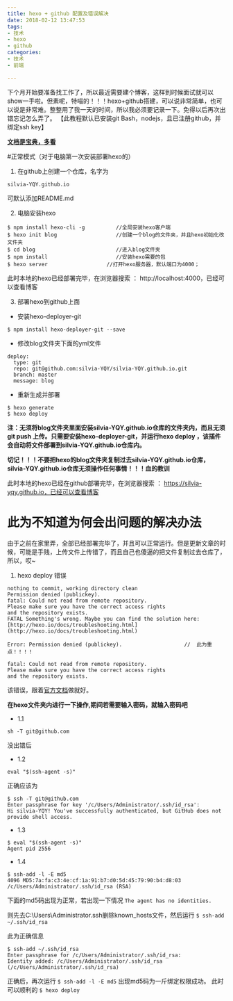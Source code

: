 ```yaml
---
title: hexo + github 配置及错误解决
date: 2018-02-12 13:47:53
tags:
- 技术
- hexo
- github
categories:
- 技术
- 前端

---
```

下个月开始要准备找工作了，所以最近需要建个博客，这样到时候面试就可以show一手啦。但素呢，特喵的！！！hexo+github搭建，可以说非常简单，也可以说是非常难。整整用了我一天的时间，所以我必须要记录一下。免得以后再次出错忘记怎么弄了。
【此教程默认已安装git Bash，nodejs，且已注册github，并绑定ssh key】

<!--more-->

**[文档是宝典，多看](https://hexo.io/zh-cn/)**

#正常模式（对于电脑第一次安装部署hexo的）
1. 在github上创建一个仓库，名字为
```
silvia-YQY.github.io
```
可默认添加README.md

2. 电脑安装hexo
```
$ npm install hexo-cli -g          //全局安装hexo客户端
$ hexo init blog                   //创建一个blog的文件夹，并且hexo初始化改文件夹
$ cd blog                          //进入blog文件夹
$ npm install                      //安装hexo需要的包
$ hexo server                   //打开hexo服务器，默认端口为4000；
```
此时本地的hexo已经部署完毕，在浏览器搜索 ： http://localhost:4000，已经可以查看博客

3. 部署hexo到github上面

  + 安装hexo-deployer-git
```
$ npm install hexo-deployer-git --save
```
 + 修改blog文件夹下面的yml文件

```
deploy:
  type: git
  repo: git@github.com:silvia-YQY/silvia-YQY.github.io.git
  branch: master
  message: blog
```

 + 重新生成并部署

```
$ hexo generate
$ hexo deploy
```

**注：无须将blog文件夹里面安装silvia-YQY.github.io仓库的文件夹内，而且无须git push 上传。只需要安装hexo-deployer-git，并运行hexo deploy ，该插件会自动将文件部署到silvia-YQY.github.io仓库内。**

**切记！！！不要把hexo的blog文件夹复制过去silvia-YQY.github.io仓库，silvia-YQY.github.io仓库无须操作任何事情！！！血的教训**


此时本地的hexo已经在github部署完毕，在浏览器搜索 ： https://silvia-yqy.github.io，已经可以查看博客

# 此为不知道为何会出问题的解决办法

由于之前在家里弄，全部已经部署完毕了，并且可以正常运行。但是更新文章的时候，可能是手贱，上传文件上传错了，而且自己也傻逼的把文件复制过去仓库了，所以，哎~

1. hexo deploy 错误
```
nothing to commit, working directory clean
Permission denied (publickey).
fatal: Could not read from remote repository.
Please make sure you have the correct access rights
and the repository exists.
FATAL Something's wrong. Maybe you can find the solution here: [http://hexo.io/docs/troubleshooting.html](http://hexo.io/docs/troubleshooting.html)

Error: Permission denied (publickey).                    //  此为重点！！！！

fatal: Could not read from remote repository.
Please make sure you have the correct access rights
and the repository exists.
```

该错误，跟着[官方文档](https://help.github.com/articles/error-permission-denied-publickey/)做就好。

**在hexo文件夹内进行一下操作,期间若需要输入密码，就输入密码吧**

 + 1.1 
 ```
sh -T git@github.com
```
没出错后
 + 1.2
```
eval "$(ssh-agent -s)"
```
正确应该为
```
$ ssh -T git@github.com
Enter passphrase for key '/c/Users/Administrator/.ssh/id_rsa':
Hi silvia-YQY! You've successfully authenticated, but GitHub does not provide shell access.
```
 + 1.3
```
$ eval "$(ssh-agent -s)"
Agent pid 2556
```

+ 1.4 
```
$ ssh-add -l -E md5
4096 MD5:7a:fa:c3:4e:cf:1a:91:b7:d0:5d:45:79:90:b4:d8:03 /c/Users/Administrator/.ssh/id_rsa (RSA)
```

下面的md5码出现为正常，若出现一下情况
  ```The agent has no identities.```

则先去C:\Users\Administrator\.ssh删除known_hosts文件，然后运行
```$ ssh-add ~/.ssh/id_rsa```

此为正确信息
```
$ ssh-add ~/.ssh/id_rsa
Enter passphrase for /c/Users/Administrator/.ssh/id_rsa:
Identity added: /c/Users/Administrator/.ssh/id_rsa (/c/Users/Administrator/.ssh/id_rsa)
```

正确后，再次运行
```$ ssh-add -l -E md5```
出现md5码为一斤绑定权限成功。
此时可以顺利的  ```$ hexo deploy```
